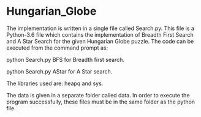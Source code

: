 # Hungarian_Globe
The implementation is written in a single file called Search.py. This file is a Python-3.6 file which contains the implementation of Breadth First Search and A Star Search for the given Hungarian Globe puzzle. The code can be executed from the command prompt as:

python Search.py BFS <File name> for Breadth first search.

python Search.py AStar <File name> for A Star search.

The libraries used are: heapq and sys.

The data is given in a separate folder called data. In order to execute the program successfully, these files must be in the same folder as the python file.
